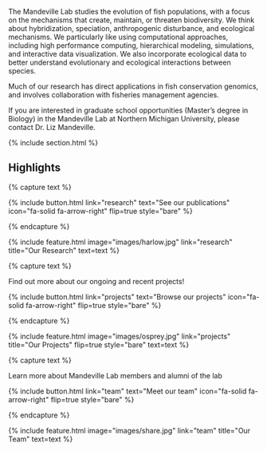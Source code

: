 ---
---

The Mandeville Lab studies the evolution of fish populations, with a focus on the mechanisms that create, maintain, or threaten biodiversity. We think about hybridization, speciation, anthropogenic disturbance, and ecological mechanisms. We particularly like using computational approaches, including high performance computing, hierarchical modeling, simulations, and interactive data visualization. We also incorporate ecological data to better understand evolutionary and ecological interactions between species.

Much of our research has direct applications in fish conservation genomics, and involves collaboration with fisheries management agencies.

If you are interested in graduate school opportunities (Master’s degree in Biology) in the Mandeville Lab at Northern Michigan University, please contact Dr. Liz Mandeville. 

{% include section.html %}

## Highlights

{% capture text %}
  

{%
  include button.html
  link="research"
  text="See our publications"
  icon="fa-solid fa-arrow-right"
  flip=true
  style="bare"
%}

{% endcapture %}

{%
  include feature.html
  image="images/harlow.jpg"
  link="research"
  title="Our Research"
  text=text
%}

{% capture text %}

Find out more about our ongoing and recent projects!

{%
  include button.html
  link="projects"
  text="Browse our projects"
  icon="fa-solid fa-arrow-right"
  flip=true
  style="bare"
%}

{% endcapture %}

{%
  include feature.html
  image="images/osprey.jpg"
  link="projects"
  title="Our Projects"
  flip=true
  style="bare"
  text=text
%}

{% capture text %}

Learn more about Mandeville Lab members and alumni of the lab

{%
  include button.html
  link="team"
  text="Meet our team"
  icon="fa-solid fa-arrow-right"
  flip=true
  style="bare"
%}

{% endcapture %}

{%
  include feature.html
  image="images/share.jpg"
  link="team"
  title="Our Team"
  text=text
%}
